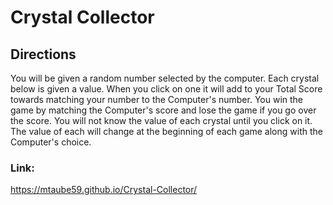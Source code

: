 # Crystal Collector
## Directions
You will be given a random number selected by the computer. Each crystal below is given a
                                value. When you click on one it will add to your Total Score towards matching your
                                number to the Computer's number. You win the game by matching the Computer's score and
                                lose the game if you go over the score. You will not know the value of each crystal
                                until you click on it. The value of each will change at the beginning of each game along
                                with the Computer's choice.
### Link:
https://mtaube59.github.io/Crystal-Collector/
